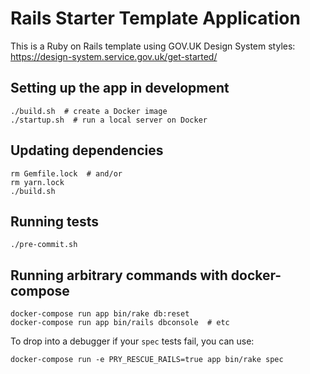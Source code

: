 # Rails Starter Template Application
This is a Ruby on Rails template using GOV.UK Design System styles: https://design-system.service.gov.uk/get-started/

## Setting up the app in development

```
./build.sh  # create a Docker image
./startup.sh  # run a local server on Docker
```

## Updating dependencies

```
rm Gemfile.lock  # and/or
rm yarn.lock
./build.sh
```

## Running tests
```
./pre-commit.sh
```

## Running arbitrary commands with docker-compose

```
docker-compose run app bin/rake db:reset
docker-compose run app bin/rails dbconsole  # etc
```

To drop into a debugger if your `spec` tests fail, you can use:

```
docker-compose run -e PRY_RESCUE_RAILS=true app bin/rake spec
```

